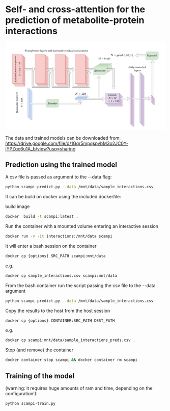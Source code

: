 
# Self- and cross-attention for the prediction of metabolite-protein interactions

![](arch.png)

The data and trained models can be downloaded from:
https://drive.google.com/file/d/1Gqr5mpqspvbM3o2JC0Y-iYPZqc6u1A_b/view?usp=sharing

## Prediction using the trained model

A csv file is passed as argument to the --data flag:

``` bash
python scampi-predict.py --data /mnt/data/sample_interactions.csv
```

It can be build on docker using the included dockerfile:

build image
```bash
docker  build -t scampi:latest .

```
Run the container with a mounted volume entering an interactive session
```bash
docker run -v -it interactions:/mnt/data scampi
```
It will enter a bash session on the container

```bash
docker cp {options} SRC_PATH scampi:mnt/data
```

e.g.
```bash
docker cp sample_interactions.csv scampi:mnt/data
```

From the bash container run the script passing the csv file to the --data argument

```bash
python scampi-predict.py --data /mnt/data/sample_interactions.csv
```
Copy the results to the host from the host session
```bash
docker cp {options} CONTAINER:SRC_PATH DEST_PATH
```
e.g.

```bash
docker cp scampi:mnt/data/sample_interactions_preds.csv .
```
Stop (and remove) the container
```bash
docker container stop scampi && docker container rm scampi
```

## Training of the model
(warning: it requires huge amounts of ram and time, depending on the configuration!):

``` bash
python scampi-train.py
```
